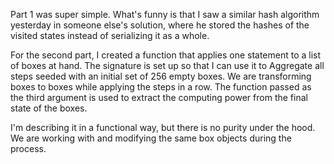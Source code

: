 Part 1 was super simple. What's funny is that I saw a similar hash algorithm yesterday
in someone else's solution, where he stored the hashes of the visited states instead
of serializing it as a whole.

For the second part, I created a function that applies one statement to
a list of boxes at hand. The signature is set up so that I can use it to Aggregate 
all steps seeded with an initial set of 256 empty boxes. We are transforming boxes
to boxes while applying the steps in a row. The function passed as the third argument 
is used to extract the computing power from the final state of the boxes.

I'm describing it in a functional way, but there is no purity under the hood. We 
are working with and modifying the same box objects during the process.